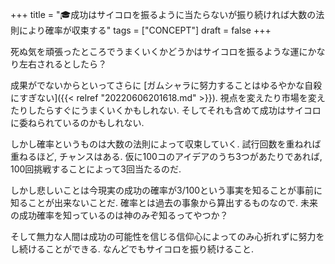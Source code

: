 +++
title = "🎓成功はサイコロを振るように当たらないが振り続ければ大数の法則により確率が収束する"
tags = ["CONCEPT"]
draft = false
+++

死ぬ気を頑張ったところでうまくいくかどうかはサイコロを振るような運にかなり左右されるとしたら？

成果がでないからといってさらに [ガムシャラに努力することはゆるやかな自殺にすぎない]({{< relref "20220606201618.md" >}}). 視点を変えたり市場を変えたりしたらすぐにうまくいくかもしれない. そしてそれも含めて成功はサイコロに委ねられているのかもしれない.

しかし確率というものは大数の法則によって収束していく. 試行回数を重ねれば重ねるほど, チャンスはある. 仮に100コのアイデアのうち3つがあたりであれば, 100回挑戦することによって3回当たるのだ.

しかし悲しいことは今現実の成功の確率が3/100という事実を知ることが事前に知ることが出来ないことだ. 確率とは過去の事象から算出するものなので. 未来の成功確率を知っているのは神のみぞ知るってやつか？

そして無力な人間は成功の可能性を信じる信仰心によってのみ心折れずに努力をし続けることができる. なんどでもサイコロを振り続けること.
